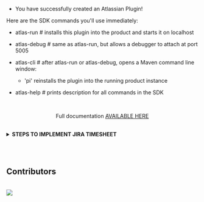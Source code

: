 - You have successfully created an Atlassian Plugin!

Here are the SDK commands you'll use immediately:

- atlas-run # installs this plugin into the product and starts it on localhost
- atlas-debug # same as atlas-run, but allows a debugger to attach at port 5005
- atlas-cli # after atlas-run or atlas-debug, opens a Maven command line window:
   - 'pi' reinstalls the plugin into the running product instance
                 
- atlas-help # prints description for all commands in the SDK

<br>

<div align="center">

Full documentation [AVAILABLE HERE](https://developer.atlassian.com/display/DOCS/Introduction+to+the+Atlassian+Plugin+SDK)
</div>
<br>

<details>
<summary> <b> STEPS TO IMPLEMENT JIRA TIMESHEET </b> </summary>

## Step 1: Enable Time Tracking in JIRA

<br>
JIRA timesheet entry is enabled by default.

Timesheet configuration can be changed to meet your need by going to the Administration Gear > Issues > Time tracking page. The [Atlassian support page](https://confluence.atlassian.com/adminjiraserver/configuring-time-tracking-938847808.html) explains these settings in detail.

<br>

## Step 2: Prepare your why and explain it to your team

<br>
Explain why you are asking your team to enter the timesheet. There could be multiple reasons for time entry. <u> Ex </u>: using timesheet data to compare estimated vs actual time along with checking project health. <u> Capacity planning </u> is another big reason how organizations use timesheet data.

<br>

## Step 3: Prepare guidelines based on your workflow and answer the situations your team will encounter
<br>
It may include details like how to track meetings/admin time and post-production bug fix (operational) time within sprints and recommended structures for epics.

<br>

## Step 4: Generating timesheet reports.
There are a few options to generate timesheet reports.

- Option 1 : JIRA has a “Time Tracking Report” for each project, but this report shows basic data. We needed time data across teams.

- Option 2 : Use an add-on such as Tampo, which generates nice reporting and enhances time entry screens.

- Option 3 : Create a search filter with selected projects or selected team members. Include tickets updated during a certain time period and export this data into an excel file. There you can create a pilot table-based report.

   - Problem — This method combines time entry by multiple people at tasks/sub-task levels.

<br>

- Option 4 : Use JIRA backend data along with PowerBi. This is an Advance method that we used. This requires a specialized person to understand the JIRA database structure and build a PowerBi report using that data.

</details>

<br><br>

## Contributors 

<br>

<a href="https://github.com/Catrobat/Timesheet/graphs/contributors">
  <img src="https://contrib.rocks/image?repo=Catrobat/Timesheet" />
</a>


